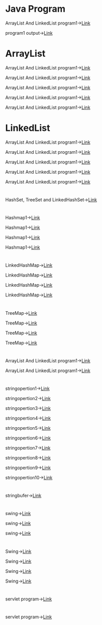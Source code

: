 # Java Program

ArrayList And LinkedList program1->[Link](https://github.com/AnvethaHM4/Java-Programs/blob/main/1_ArrayList%20and%20LinkedList/program1.png)

program1 output->[Link](https://github.com/AnvethaHM4/Java-Programs/blob/main/1_ArrayList%20and%20LinkedList/program1.1.png)

# ArrayList

ArrayList And LinkedList program1->[Link](https://github.com/AnvethaHM4/Java-Programs/blob/main/ArrayListExample/ArrayListEX1.png)

ArrayList And LinkedList program1->[Link](https://github.com/AnvethaHM4/Java-Programs/blob/main/ArrayListExample/ArrayListEX2.png)

ArrayList And LinkedList program1->[Link](https://github.com/AnvethaHM4/Java-Programs/blob/main/ArrayListExample/ArrayListEX3.png)

ArrayList And LinkedList program1->[Link](https://github.com/AnvethaHM4/Java-Programs/blob/main/ArrayListExample/ArrayListEX4.png)

ArrayList And LinkedList program1->[Link](https://github.com/AnvethaHM4/Java-Programs/blob/main/ArrayListExample/ArrayListEX4.png)


# LinkedList

ArrayList And LinkedList program1->[Link](https://github.com/AnvethaHM4/Java-Programs/blob/main/LinkedListExample/LinkedList6.png)

ArrayList And LinkedList program1->[Link](https://github.com/AnvethaHM4/Java-Programs/blob/main/LinkedListExample/LinkedList7.png)

ArrayList And LinkedList program1->[Link](https://github.com/AnvethaHM4/Java-Programs/blob/main/LinkedListExample/LinkedList8.png)

ArrayList And LinkedList program1->[Link](https://github.com/AnvethaHM4/Java-Programs/blob/main/LinkedListExample/LinkedList9.png)

ArrayList And LinkedList program1->[Link](https://github.com/AnvethaHM4/Java-Programs/blob/main/LinkedListExample/LinkedList10.png)

#
HashSet, TreeSet and LinkedHashSet->[Link](https://github.com/AnvethaHM4/Java-Programs/blob/main/2_HashSet,%20TreeSet%20and%20LinkedHashSet/p2.png)

#
Hashmap1->[Link](https://github.com/AnvethaHM4/Java-Programs/blob/main/HashmapExample/h1.png)

Hashmap1->[Link](https://github.com/AnvethaHM4/Java-Programs/blob/main/HashmapExample/h2.png)

Hashmap1->[Link](https://github.com/AnvethaHM4/Java-Programs/blob/main/HashmapExample/h3.png)

Hashmap1->[Link](https://github.com/AnvethaHM4/Java-Programs/blob/main/HashmapExample/h3.png)

#
LinkedHashMap->[Link](https://github.com/AnvethaHM4/Java-Programs/blob/main/LinkedHashMapExample/lh1.png)

LinkedHashMap->[Link](https://github.com/AnvethaHM4/Java-Programs/blob/main/LinkedHashMapExample/lh2.png)

LinkedHashMap->[Link](https://github.com/AnvethaHM4/Java-Programs/blob/main/LinkedHashMapExample/lh3.png)

LinkedHashMap->[Link](https://github.com/AnvethaHM4/Java-Programs/blob/main/LinkedHashMapExample/lh4.png)

#
TreeMap->[Link](https://github.com/AnvethaHM4/Java-Programs/blob/main/TreeMap/t1.png)

TreeMap->[Link](https://github.com/AnvethaHM4/Java-Programs/blob/main/TreeMap/t2.png)

TreeMap->[Link](https://github.com/AnvethaHM4/Java-Programs/blob/main/TreeMap/t3.png)

TreeMap->[Link](https://github.com/AnvethaHM4/Java-Programs/blob/main/TreeMap/t4.png)

#
ArrayList And LinkedList program1->[Link](https://github.com/AnvethaHM4/Java-Programs/blob/main/3a_stringOperation_stringHandling/p3.png)

ArrayList And LinkedList program1->[Link](https://github.com/AnvethaHM4/Java-Programs/blob/main/3a_stringOperation_stringHandling/p3.1.png)
#
stringopertion1->[Link](https://github.com/AnvethaHM4/Java-Programs/blob/main/3a_String%20operation_Exercises/p3e1.jpeg)

stringopertion2->[Link](https://github.com/AnvethaHM4/Java-Programs/blob/main/3a_String%20operation_Exercises/p3e2.jpeg)

stringopertion3->[Link](https://github.com/AnvethaHM4/Java-Programs/blob/main/3a_String%20operation_Exercises/p3e3.jpeg)

stringopertion4->[Link](https://github.com/AnvethaHM4/Java-Programs/blob/main/3a_String%20operation_Exercises/p3e4.jpeg)

stringopertion5->[Link](https://github.com/AnvethaHM4/Java-Programs/blob/main/3a_String%20operation_Exercises/p3e5.jpeg)

stringopertion6->[Link](https://github.com/AnvethaHM4/Java-Programs/blob/main/3a_String%20operation_Exercises/p3e6.jpeg)

stringopertion7->[Link](https://github.com/AnvethaHM4/Java-Programs/blob/main/3a_String%20operation_Exercises/p3e7.jpeg)

stringopertion8->[Link](https://github.com/AnvethaHM4/Java-Programs/blob/main/3a_String%20operation_Exercises/p3e8.jpeg)

stringopertion9->[Link](https://github.com/AnvethaHM4/Java-Programs/blob/main/3a_String%20operation_Exercises/p3e9.jpeg)

stringopertion10->[Link](https://github.com/AnvethaHM4/Java-Programs/blob/main/3a_String%20operation_Exercises/p3e10.jpeg)

#
stringbufer->[Link](https://github.com/AnvethaHM4/Java-Programs/blob/main/3b_StringBuffer%20and%20StringBuilder/3b1.png)

#
swing->[Link](https://github.com/AnvethaHM4/Java-Programs/blob/main/4_Swing/p4.2.png)

swing->[Link](https://github.com/AnvethaHM4/Java-Programs/blob/main/4_Swing/p4.1.png)

swing->[Link](https://github.com/AnvethaHM4/Java-Programs/blob/main/4_Swing/p4.png)

#
Swing->[Link](https://github.com/AnvethaHM4/Java-Programs/blob/main/5_Swing%20program/p5a.png)

Swing->[Link](https://github.com/AnvethaHM4/Java-Programs/blob/main/5_Swing%20program/p5b.png)

Swing->[Link](https://github.com/AnvethaHM4/Java-Programs/blob/main/5_Swing%20program/p5c.png)

Swing->[Link](https://github.com/AnvethaHM4/Java-Programs/blob/main/5_Swing%20program/p5d.png)

#
servlet program->[Link](https://github.com/AnvethaHM4/Java-Programs/blob/main/6b_CookieServlet/p6b.png)

#
servlet program->[Link](https://github.com/AnvethaHM4/Java-Programs/blob/main/6c_PrimeCheckServlet/p6c.png)















